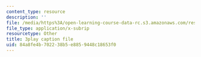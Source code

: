 ```yaml
---
content_type: resource
description: ''
file: /media/https%3A/open-learning-course-data-rc.s3.amazonaws.com/res-6-012-introduction-to-probability-spring-2018/84a8fe4b702238b5e8859448c18653f0_Mv8tuMBQk-g.srt
file_type: application/x-subrip
resourcetype: Other
title: 3play caption file
uid: 84a8fe4b-7022-38b5-e885-9448c18653f0
---
```

